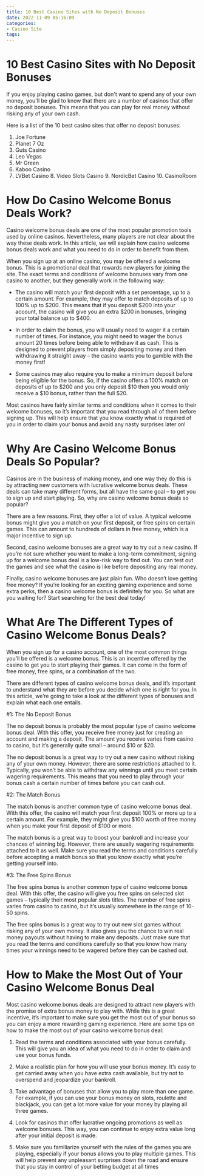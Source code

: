 ```yaml
---
title: 10 Best Casino Sites with No Deposit Bonuses
date: 2022-11-09 05:16:09
categories:
- Casino Site
tags:
---
```



#  10 Best Casino Sites with No Deposit Bonuses

If you enjoy playing casino games, but don't want to spend any of your own money, you'll be glad to know that there are a number of casinos that offer no deposit bonuses. This means that you can play for real money without risking any of your own cash.

Here is a list of the 10 best casino sites that offer no deposit bonuses:

1. Joe Fortune 
2. Planet 7 Oz 
3. Guts Casino 
4. Leo Vegas 
5. Mr Green 
6. Kaboo Casino 
7. LVBet Casino  8. Video Slots Casino  9. NordicBet Casino  10. CasinoRoom

#  How Do Casino Welcome Bonus Deals Work?

Casino welcome bonus deals are one of the most popular promotion tools used by online casinos. Nevertheless, many players are not clear about the way these deals work. In this article, we will explain how casino welcome bonus deals work and what you need to do in order to benefit from them.

When you sign up at an online casino, you may be offered a welcome bonus. This is a promotional deal that rewards new players for joining the site. The exact terms and conditions of welcome bonuses vary from one casino to another, but they generally work in the following way:

- The casino will match your first deposit with a set percentage, up to a certain amount. For example, they may offer to match deposits of up to 100% up to $200. This means that if you deposit $200 into your account, the casino will give you an extra $200 in bonuses, bringing your total balance up to $400.

- In order to claim the bonus, you will usually need to wager it a certain number of times. For instance, you might need to wager the bonus amount 20 times before being able to withdraw it as cash. This is designed to prevent players from simply depositing money and then withdrawing it straight away – the casino wants you to gamble with the money first!

- Some casinos may also require you to make a minimum deposit before being eligible for the bonus. So, if the casino offers a 100% match on deposits of up to $200 and you only deposit $10 then you would only receive a $10 bonus, rather than the full $20.

Most casinos have fairly similar terms and conditions when it comes to their welcome bonuses, so it’s important that you read through all of them before signing up. This will help ensure that you know exactly what is required of you in order to claim your bonus and avoid any nasty surprises later on!

#  Why Are Casino Welcome Bonus Deals So Popular?

Casinos are in the business of making money, and one way they do this is by attracting new customers with lucrative welcome bonus deals. These deals can take many different forms, but all have the same goal – to get you to sign up and start playing. So, why are casino welcome bonus deals so popular?

There are a few reasons. First, they offer a lot of value. A typical welcome bonus might give you a match on your first deposit, or free spins on certain games. This can amount to hundreds of dollars in free money, which is a major incentive to sign up.

Second, casino welcome bonuses are a great way to try out a new casino. If you’re not sure whether you want to make a long-term commitment, signing up for a welcome bonus deal is a low-risk way to find out. You can test out the games and see what the casino is like before depositing any real money.

Finally, casino welcome bonuses are just plain fun. Who doesn’t love getting free money? If you’re looking for an exciting gaming experience and some extra perks, then a casino welcome bonus is definitely for you. So what are you waiting for? Start searching for the best deal today!

#  What Are The Different Types of Casino Welcome Bonus Deals?

When you sign up for a casino account, one of the most common things you’ll be offered is a welcome bonus. This is an incentive offered by the casino to get you to start playing their games. It can come in the form of free money, free spins, or a combination of the two.

There are different types of casino welcome bonus deals, and it’s important to understand what they are before you decide which one is right for you. In this article, we’re going to take a look at the different types of bonuses and explain what each one entails.

#1: The No Deposit Bonus

The no deposit bonus is probably the most popular type of casino welcome bonus deal. With this offer, you receive free money just for creating an account and making a deposit. The amount you receive varies from casino to casino, but it’s generally quite small – around $10 or $20.

The no deposit bonus is a great way to try out a new casino without risking any of your own money. However, there are some restrictions attached to it. Typically, you won’t be able to withdraw any winnings until you meet certain wagering requirements. This means that you need to play through your bonus cash a certain number of times before you can cash out.

#2: The Match Bonus

The match bonus is another common type of casino welcome bonus deal. With this offer, the casino will match your first deposit 100% or more up to a certain amount. For example, they might give you $100 worth of free money when you make your first deposit of $100 or more.

The match bonus is a great way to boost your bankroll and increase your chances of winning big. However, there are usually wagering requirements attached to it as well. Make sure you read the terms and conditions carefully before accepting a match bonus so that you know exactly what you’re getting yourself into.

#3: The Free Spins Bonus

The free spins bonus is another common type of casino welcome bonus deal. With this offer, the casino will give you free spins on selected slot games – typically their most popular slots titles. The number of free spins varies from casino to casino, but it’s usually somewhere in the range of 10-50 spins.

The free spins bonus is a great way to try out new slot games without risking any of your own money. It also gives you the chance to win real money payouts without having to make any deposits. Just make sure that you read the terms and conditions carefully so that you know how many times your winnings need to be wagered before they can be cashed out.

#  How to Make the Most Out of Your Casino Welcome Bonus Deal

Most casino welcome bonus deals are designed to attract new players with the promise of extra bonus money to play with. While this is a great incentive, it’s important to make sure you get the most out of your bonus so you can enjoy a more rewarding gaming experience. Here are some tips on how to make the most out of your casino welcome bonus deal:

1. Read the terms and conditions associated with your bonus carefully. This will give you an idea of what you need to do in order to claim and use your bonus funds.

2. Make a realistic plan for how you will use your bonus money. It’s easy to get carried away when you have extra cash available, but try not to overspend and jeopardize your bankroll.

3. Take advantage of bonuses that allow you to play more than one game. For example, if you can use your bonus money on slots, roulette and blackjack, you can get a lot more value for your money by playing all three games.

4. Look for casinos that offer lucrative ongoing promotions as well as welcome bonuses. This way, you can continue to enjoy extra value long after your initial deposit is made.

5. Make sure you familiarize yourself with the rules of the games you are playing, especially if your bonus allows you to play multiple games. This will help prevent any unpleasant surprises down the road and ensure that you stay in control of your betting budget at all times